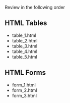 Review in the following order

## HTML Tables
* table_1.html
* table_2.html
* table_3.html
* table_4.html
* table_5.html

## HTML Forms
* form_1.html
* form_2.html
* form_3.html
